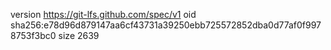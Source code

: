 version https://git-lfs.github.com/spec/v1
oid sha256:e78d96d879147aa6cf43731a39250ebb725572852dba0d77af0f9978753f3bc0
size 2639
